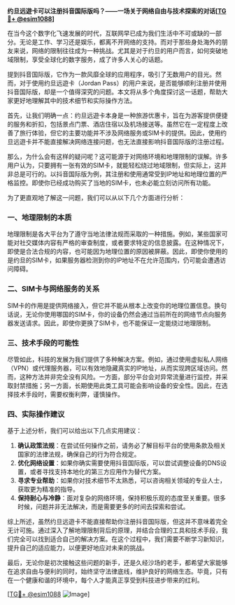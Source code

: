 **约旦远遊卡可以注册抖音国际版吗？——一场关于网络自由与技术探索的对话[[TG💪+ @esim1088](https://t.me/s/esim1088)]**

在当今这个数字化飞速发展的时代，互联网早已成为我们生活中不可或缺的一部分。无论是工作、学习还是娱乐，都离不开网络的支持。而对于那些身处海外的朋友来说，网络的限制往往成为一种挑战。尤其是对于约旦的用户而言，如何突破地域限制，享受全球化的数字服务，成了许多人关心的话题。

提到抖音国际版，它作为一款风靡全球的应用程序，吸引了无数用户的目光。然而，对于使用约旦远遊卡（Jordan Pass）的用户来说，是否能够顺利注册并使用抖音国际版，却是一个值得深究的问题。本文将从多个角度探讨这一话题，帮助大家更好地理解其中的技术细节和实际操作方法。

首先，让我们明确一点：约旦远遊卡本身是一种旅游优惠卡，旨在为游客提供便捷的服务和折扣，包括景点门票、酒店住宿以及机场接送等。虽然它在一定程度上改善了旅行体验，但它的主要功能并不涉及网络服务或SIM卡的提供。因此，使用约旦远遊卡并不能直接解决网络连接问题，也无法直接影响抖音国际版的注册过程。

那么，为什么会有这样的疑问呢？这可能源于对网络环境和地理限制的误解。许多用户认为，只要拥有一张有效的SIM卡，就能轻松绕过地域限制，但实际上，这并非总是可行的。以抖音国际版为例，其注册和使用通常受到IP地址和地理位置的严格监控。即使你已经成功购买了当地的SIM卡，也未必能立刻访问所有功能。

为了更直观地了解这一问题，我们可以从以下几个方面进行分析：

### 一、地理限制的本质

地理限制是各大平台为了遵守当地法律法规而采取的一种措施。例如，某些国家可能对社交媒体内容有严格的审查制度，或者要求特定的信息披露。在这种情况下，即使是合法合规的内容，也可能因为地理位置的原因被屏蔽。因此，即使你使用的是约旦的SIM卡，如果服务器检测到你的IP地址不在允许范围内，仍可能会遭遇访问障碍。

### 二、SIM卡与网络服务的关系

SIM卡的作用是提供网络接入，但它并不能从根本上改变你的地理位置信息。换句话说，无论你使用哪国的SIM卡，你的设备仍然会通过当前所在的网络节点向服务器发送请求。因此，即使你更换了SIM卡，也不能保证一定能绕过地理限制。

### 三、技术手段的可能性

尽管如此，科技的发展为我们提供了多种解决方案。例如，通过使用虚拟私人网络（VPN）或代理服务器，可以有效地隐藏真实的IP地址，从而实现跨区域访问。然而，这种方法并非完全没有风险。一方面，部分平台会对异常流量进行监控，并采取封禁措施；另一方面，长期使用此类工具可能会影响设备的安全性。因此，在选择技术手段时，需要权衡利弊，谨慎操作。

### 四、实际操作建议

基于上述分析，我们可以给出以下几点实用建议：

1. **确认政策法规**：在尝试任何操作之前，请务必了解目标平台的使用条款及相关国家的法律法规，确保自己的行为符合规定。
2. **优化网络设置**：如果你确实需要使用抖音国际版，可以尝试调整设备的DNS设置，或者寻找支持本地化的第三方应用作为替代方案。
3. **寻求专业帮助**：如果你对技术细节不太熟悉，可以咨询相关领域的专业人士，获取更为精准的指导。
4. **保持耐心与冷静**：面对复杂的网络环境，保持积极乐观的态度至关重要。很多时候，问题并非无法解决，而是需要更多的时间去探索和尝试。

综上所述，虽然约旦远遊卡不能直接帮助你注册抖音国际版，但这并不意味着完全无计可施。通过深入了解地理限制背后的原理，并结合合理的工具和技术手段，我们完全可以找到适合自己的解决方案。在这个过程中，我们需要不断学习新知识，提升自己的适应能力，以便更好地应对未来的挑战。

最后，无论你是初次接触这些问题的新手，还是久经沙场的老手，都希望大家能够在追求自由与便利的同时，始终坚守法律底线，维护良好的网络生态。毕竟，只有在一个健康和谐的环境中，每个人才能真正享受到科技进步带来的红利。

[[TG💪+ @esim1088](https://t.me/s/esim1088) ![Image](https://i.postimg.cc/4NQfJmqS/Snipaste-2025-05-13-00-14-12.png)]